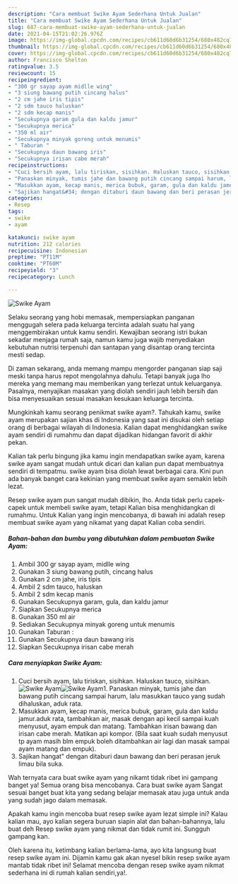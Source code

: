 ```yaml
---
description: "Cara membuat Swike Ayam Sederhana Untuk Jualan"
title: "Cara membuat Swike Ayam Sederhana Untuk Jualan"
slug: 687-cara-membuat-swike-ayam-sederhana-untuk-jualan
date: 2021-04-15T21:02:26.976Z
image: https://img-global.cpcdn.com/recipes/cb611d60d6b31254/680x482cq70/swike-ayam-foto-resep-utama.jpg
thumbnail: https://img-global.cpcdn.com/recipes/cb611d60d6b31254/680x482cq70/swike-ayam-foto-resep-utama.jpg
cover: https://img-global.cpcdn.com/recipes/cb611d60d6b31254/680x482cq70/swike-ayam-foto-resep-utama.jpg
author: Francisco Shelton
ratingvalue: 3.5
reviewcount: 15
recipeingredient:
- "300 gr sayap ayam midlle wing"
- "3 siung bawang putih cincang halus"
- "2 cm jahe iris tipis"
- "2 sdm tauco haluskan"
- "2 sdm kecap manis"
- "Secukupnya garam gula dan kaldu jamur"
- "Secukupnya merica"
- "350 ml air"
- "Secukupnya minyak goreng untuk menumis"
- " Taburan "
- "Secukupnya daun bawang iris"
- "Secukupnya irisan cabe merah"
recipeinstructions:
- "Cuci bersih ayam, lalu tiriskan, sisihkan. Haluskan tauco, sisihkan."
- "Panaskan minyak, tumis jahe dan bawang putih cincang sampai harum, lalu masukkan tauco yang sudah dihaluskan, aduk rata."
- "Masukkan ayam, kecap manis, merica bubuk, garam, gula dan kaldu jamur.aduk rata, tambahkan air, masak dengan api kecil sampai kuah menyusut, ayam empuk dan matang. Tambahkan irisan bawang dan irisan cabe merah. Matikan api kompor. (Bila saat kuah sudah menyusut tp ayam masih blm empuk boleh ditambahkan air lagi dan masak sampai ayam matang dan empuk)."
- "Sajikan hangat&#34; dengan ditaburi daun bawang dan beri perasan jeruk limau bila suka."
categories:
- Resep
tags:
- swike
- ayam

katakunci: swike ayam 
nutrition: 212 calories
recipecuisine: Indonesian
preptime: "PT11M"
cooktime: "PT60M"
recipeyield: "3"
recipecategory: Lunch

---
```



![Swike Ayam](https://img-global.cpcdn.com/recipes/cb611d60d6b31254/680x482cq70/swike-ayam-foto-resep-utama.jpg)

Selaku seorang yang hobi memasak, mempersiapkan panganan menggugah selera pada keluarga tercinta adalah suatu hal yang menggembirakan untuk kamu sendiri. Kewajiban seorang istri bukan sekadar menjaga rumah saja, namun kamu juga wajib menyediakan kebutuhan nutrisi terpenuhi dan santapan yang disantap orang tercinta mesti sedap.

Di zaman  sekarang, anda memang mampu mengorder panganan siap saji meski tanpa harus repot mengolahnya dahulu. Tetapi banyak juga lho mereka yang memang mau memberikan yang terlezat untuk keluarganya. Pasalnya, menyajikan masakan yang diolah sendiri jauh lebih bersih dan bisa menyesuaikan sesuai masakan kesukaan keluarga tercinta. 



Mungkinkah kamu seorang penikmat swike ayam?. Tahukah kamu, swike ayam merupakan sajian khas di Indonesia yang saat ini disukai oleh setiap orang di berbagai wilayah di Indonesia. Kalian dapat menghidangkan swike ayam sendiri di rumahmu dan dapat dijadikan hidangan favorit di akhir pekan.

Kalian tak perlu bingung jika kamu ingin mendapatkan swike ayam, karena swike ayam sangat mudah untuk dicari dan kalian pun dapat membuatnya sendiri di tempatmu. swike ayam bisa diolah lewat berbagai cara. Kini pun ada banyak banget cara kekinian yang membuat swike ayam semakin lebih lezat.

Resep swike ayam pun sangat mudah dibikin, lho. Anda tidak perlu capek-capek untuk membeli swike ayam, tetapi Kalian bisa menghidangkan di rumahmu. Untuk Kalian yang ingin mencobanya, di bawah ini adalah resep membuat swike ayam yang nikamat yang dapat Kalian coba sendiri.

<!--inarticleads1-->

##### Bahan-bahan dan bumbu yang dibutuhkan dalam pembuatan Swike Ayam:

1. Ambil 300 gr sayap ayam, midlle wing
1. Gunakan 3 siung bawang putih, cincang halus
1. Gunakan 2 cm jahe, iris tipis
1. Ambil 2 sdm tauco, haluskan
1. Ambil 2 sdm kecap manis
1. Gunakan Secukupnya garam, gula, dan kaldu jamur
1. Siapkan Secukupnya merica
1. Gunakan 350 ml air
1. Sediakan Secukupnya minyak goreng untuk menumis
1. Gunakan  Taburan :
1. Gunakan Secukupnya daun bawang iris
1. Siapkan Secukupnya irisan cabe merah




<!--inarticleads2-->

##### Cara menyiapkan Swike Ayam:

1. Cuci bersih ayam, lalu tiriskan, sisihkan. Haluskan tauco, sisihkan.
<img src="https://img-global.cpcdn.com/steps/dce3af3fb39bd838/160x128cq70/swike-ayam-langkah-memasak-1-foto.jpg" alt="Swike Ayam"><img src="https://img-global.cpcdn.com/steps/1cfa238557007620/160x128cq70/swike-ayam-langkah-memasak-1-foto.jpg" alt="Swike Ayam">1. Panaskan minyak, tumis jahe dan bawang putih cincang sampai harum, lalu masukkan tauco yang sudah dihaluskan, aduk rata.
1. Masukkan ayam, kecap manis, merica bubuk, garam, gula dan kaldu jamur.aduk rata, tambahkan air, masak dengan api kecil sampai kuah menyusut, ayam empuk dan matang. Tambahkan irisan bawang dan irisan cabe merah. Matikan api kompor. (Bila saat kuah sudah menyusut tp ayam masih blm empuk boleh ditambahkan air lagi dan masak sampai ayam matang dan empuk).
1. Sajikan hangat&#34; dengan ditaburi daun bawang dan beri perasan jeruk limau bila suka.




Wah ternyata cara buat swike ayam yang nikamt tidak ribet ini gampang banget ya! Semua orang bisa mencobanya. Cara buat swike ayam Sangat sesuai banget buat kita yang sedang belajar memasak atau juga untuk anda yang sudah jago dalam memasak.

Apakah kamu ingin mencoba buat resep swike ayam lezat simple ini? Kalau kalian mau, ayo kalian segera buruan siapin alat dan bahan-bahannya, lalu buat deh Resep swike ayam yang nikmat dan tidak rumit ini. Sungguh gampang kan. 

Oleh karena itu, ketimbang kalian berlama-lama, ayo kita langsung buat resep swike ayam ini. Dijamin kamu gak akan nyesel bikin resep swike ayam mantab tidak ribet ini! Selamat mencoba dengan resep swike ayam nikmat sederhana ini di rumah kalian sendiri,ya!.

